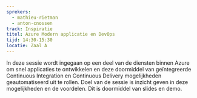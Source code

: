 ```yaml
---
sprekers: 
  - mathieu-rietman
  - anton-cnossen
track: Inspiratie
titel: Azure Modern applicatie en DevOps
tijd: 14:30-15:30
locatie: Zaal A
---
```

In deze sessie wordt ingegaan op een deel van de diensten binnen Azure om snel applicaties te ontwikkelen en deze doormiddel van geïntegreerde Continuous Integration en Continuous Delivery mogelijkheden geautomatiseerd uit te rollen.
Doel van de sessie is inzicht geven in deze mogelijkheden en de voordelen. Dit is doormiddel van slides en demo.

